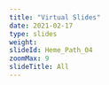 ```yaml
---
title: "Virtual Slides"
date: 2021-02-17
type: slides
weight:
slideId: Heme_Path_04
zoomMax: 9
slideTitle: All
---
```

